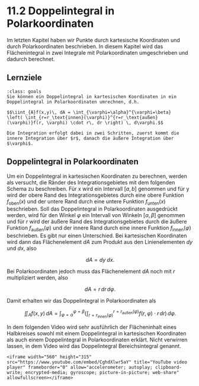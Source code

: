 # 11.2 Doppelintegral in Polarkoordinaten

Im letzten Kapitel haben wir Punkte durch kartesische Koordinaten und durch
Polarkoordinaten beschrieben. In diesem Kapitel wird das Flächenintegral in zwei
Integrale mit Polarkoordinaten umgeschrieben und dadurch berechnet.

## Lernziele

```{admonition} Lernziele
:class: goals
Sie können ein Doppelintegral in kartesischen Koordinaten in ein Doppelintegral in Polarkoordinaten umrechnen, d.h.

$$\iint_{A}f(x,y)\, dA = \int_{\varphi=\alpha}^{\varphi=\beta}
\left( \int_{r=r_\text{innen}(\varphi)}^{r=r_\text{außen}(\varphi)}f(r, \varphi) \cdot r\, dr \right) \, d\varphi.$$

Die Integration erfolgt dabei in zwei Schritten, zuerst kommt die innere Integration über $r$, danach die äußere Integration über $\varphi$.
```

## Doppelintegral in Polarkoordinaten

Um ein Doppelintegral in kartesischen Koordinaten zu berechnen, werden als
versucht, die Ränder des Integrationsgebietes mit dem folgenden Schema zu
beschreiben. Für x wird ein Intervall $[a,b]$ genommen und für y wird der obere
Rand des Integrationsgebietes durch eine obere Funktion $f_{\text{oben}}(x)$ und
der untere Rand durch eine untere Funktion $f_{\text{unten}}(x)$ beschrieben.
Soll das Doppelintegral in Polarkoordinaten ausgedrückt werden, wird für den
Winkel $\varphi$ ein Intervall von Winkeln $[\alpha, \beta]$ genommen und für
$r$ wird der äußere Rand des Integrationsgebietes durch die äußere Funktion
$f_{\text{außen}}(\varphi)$ und der innere Rand durch eine innere Funktion
$f_{\text{innen}}(\varphi)$ beschrieben. Es gibt nur einen Unterschied. Bei
kartesischen Koordinaten wird dann das Flächenelement $dA$ zum Produkt aus den
Linienelementen $dy$ und $dx$, also

$$dA = dy \; dx.$$

Bei Polarkoordinaten jedoch muss das Flächenelement $dA$ noch mit $r$
multipliziert werden, also

$$dA = r \, dr \, d\varphi.$$

Damit erhalten wir das Doppelintegral in Polarkoordinaten als

$$\iint_{A}f(x,y)\, dA = \int_{\varphi=\alpha}^{\varphi=\beta}
\left( \int_{r=r_\text{innen}(\varphi)}^{r=r_\text{außen}(\varphi)}f(r, \varphi) \cdot r\, dr \right) \, d\varphi.$$

In dem folgenden Video wird sehr ausführlich der Flächeninhalt eines Halbkreises
sowohl mit einem Doppelintegral in kartesischen Koordinaten als auch einem
Doppelintegral in Polarkoordinaten erklärt. Nicht verwirren lassen, in dem Video
wird das Doppelintegral Bereichsintegral genannt.


```{dropdown} Video zu "Bereichsintegrale / Doppelintegrale | Polarkoordinaten" von LernKompass - Mathe einfach erklärt
<iframe width="560" height="315" src="https://www.youtube.com/embed/CghdXlwr5aY" title="YouTube video player" frameborder="0" allow="accelerometer; autoplay; clipboard-write; encrypted-media; gyroscope; picture-in-picture; web-share" allowfullscreen></iframe>
```
